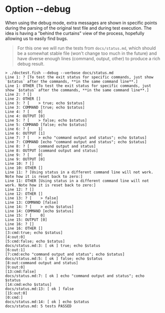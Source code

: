 # Option --debug

When using the debug mode, extra messages are shown in specific points during the parsing of the original test file and during test execution. The idea is having a "behind the curtains" view of the process, hopefully allowing us to easily find bugs.

> For this one we will run the tests from `docs/status.md`, which should be a somewhat stable file (won't change too much in the future) and have diverse enough lines (command, output, other) to produce a rich debug result.

    > ./doctest.fish --debug --verbose docs/status.md
    Line 1: ? [To test the exit status for specific commands, just show `$status` after the commands, **in the same command line**.]
    Line 1: OTHER [To test the exit status for specific commands, just show `$status` after the commands, **in the same command line**.]
    Line 2: ? []
    Line 2: OTHER []
    Line 3: ? [    > true; echo $status]
    Line 3: COMMAND [true; echo $status]
    Line 4: ? [    0]
    Line 4: OUTPUT [0]
    Line 5: ? [    > false; echo $status]
    Line 5: COMMAND [false; echo $status]
    Line 6: ? [    1]
    Line 6: OUTPUT [1]
    Line 7: ? [    > echo "command output and status"; echo $status]
    Line 7: COMMAND [echo "command output and status"; echo $status]
    Line 8: ? [    command output and status]
    Line 8: OUTPUT [command output and status]
    Line 9: ? [    0]
    Line 9: OUTPUT [0]
    Line 10: ? []
    Line 10: OTHER []
    Line 11: ? [Using status in a different command line will not work. Note how it is reset back to zero:]
    Line 11: OTHER [Using status in a different command line will not work. Note how it is reset back to zero:]
    Line 12: ? []
    Line 12: OTHER []
    Line 13: ? [    > false]
    Line 13: COMMAND [false]
    Line 14: ? [    > echo $status]
    Line 14: COMMAND [echo $status]
    Line 15: ? [    0]
    Line 15: OUTPUT [0]
    Line 16: ? []
    Line 16: OTHER []
    [3:cmd:true; echo $status]
    [4:out:0]
    [5:cmd:false; echo $status]
    docs/status.md:3: [ ok ] true; echo $status
    [6:out:1]
    [7:cmd:echo "command output and status"; echo $status]
    docs/status.md:5: [ ok ] false; echo $status
    [8:out:command output and status]
    [9:out:0]
    [13:cmd:false]
    docs/status.md:7: [ ok ] echo "command output and status"; echo $status
    [14:cmd:echo $status]
    docs/status.md:13: [ ok ] false
    [15:out:0]
    [0:cmd:]
    docs/status.md:14: [ ok ] echo $status
    docs/status.md: 5 tests PASSED

